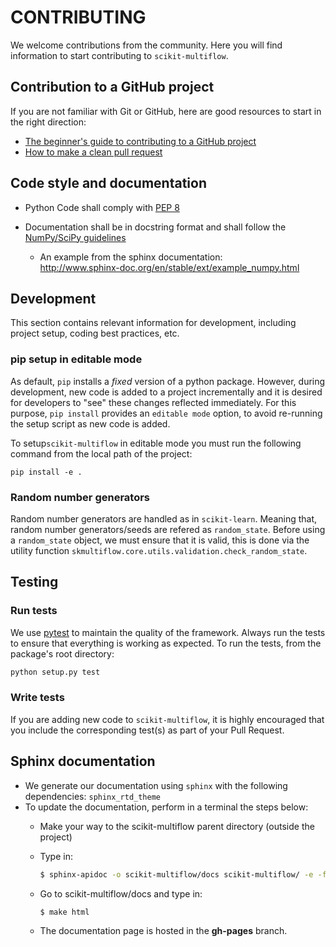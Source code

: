 # CONTRIBUTING

We welcome contributions from the community. Here you will find information to start contributing to `scikit-multiflow`.

## Contribution to a GitHub project
If you are not familiar with Git or GitHub, here are good resources to start in the right direction:
* [The beginner's guide to contributing to a GitHub project](https://akrabat.com/the-beginners-guide-to-contributing-to-a-github-project/)
* [How to make a clean pull request](https://github.com/MarcDiethelm/contributing/blob/master/README.md)

## Code style and documentation

* Python Code shall comply with [PEP 8](https://www.python.org/dev/peps/pep-0008/)

* Documentation shall be in docstring format and shall follow the
  [NumPy/SciPy guidelines](https://github.com/numpy/numpy/blob/master/doc/HOWTO_DOCUMENT.rst.txt)

  - An example from the sphinx documentation:  
    http://www.sphinx-doc.org/en/stable/ext/example_numpy.html

## Development
This section contains relevant information for development, including project setup, coding best practices, etc.
 
### pip setup in editable mode
As default, `pip` installs a *fixed* version of a python package. However, during development, new code is added to a project incrementally and it is desired for developers to "see" these changes reflected immediately. For this purpose, `pip install` provides an `editable mode` option, to avoid re-running the setup script as new code is added.

To setup`scikit-multiflow` in editable mode you must run the following command from the local path of the project:
```shell
pip install -e .
```

### Random number generators
Random number generators are handled as in `scikit-learn`. Meaning that, random number generators/seeds are refered as `random_state`. Before using a `random_state` object, we must ensure that it is valid, this is done via the utility function `skmultiflow.core.utils.validation.check_random_state`.

## Testing
### Run tests
We use [pytest](https://docs.pytest.org/) to maintain the quality of the framework. Always run the tests to ensure that everything is working as expected. To run the tests, from the package's root directory:
```bash
python setup.py test
```

### Write tests
If you are adding new code to `scikit-multiflow`, it is highly encouraged that you include the corresponding test(s) as part of your Pull Request.


## Sphinx documentation
* We generate our documentation using `sphinx` with the following dependencies: `sphinx_rtd_theme` 
* To update the documentation, perform in a terminal the steps below:
    * Make your way to the scikit-multiflow parent directory (outside the project)
    * Type in:  
      ``` bash
      $ sphinx-apidoc -o scikit-multiflow/docs scikit-multiflow/ -e -f
      ```

    * Go to scikit-multiflow/docs and type in:  
      ``` bash
      $ make html
      ```
     
    * The documentation page is hosted in the **gh-pages** branch.
